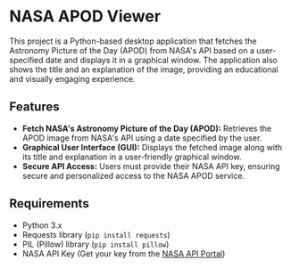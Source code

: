 # NASA APOD Viewer

This project is a Python-based desktop application that fetches the Astronomy Picture of the Day (APOD) from NASA's API based on a user-specified date and displays it in a graphical window. The application also shows the title and an explanation of the image, providing an educational and visually engaging experience.

## Features

- **Fetch NASA's Astronomy Picture of the Day (APOD):** Retrieves the APOD image from NASA's API using a date specified by the user.
- **Graphical User Interface (GUI):** Displays the fetched image along with its title and explanation in a user-friendly graphical window.
- **Secure API Access:** Users must provide their NASA API key, ensuring secure and personalized access to the NASA APOD service.

## Requirements

- Python 3.x
- Requests library (`pip install requests`)
- PIL (Pillow) library (`pip install pillow`)
- NASA API Key (Get your key from the [NASA API Portal](https://api.nasa.gov/))


